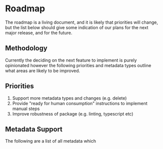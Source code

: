 # Roadmap

The roadmap is a living document, and it is likely that priorities will change, but the list below should give some
indication of our plans for the next major release, and for the future.

## Methodology

Currently the deciding on the next feature to implement is purely opinionated however the following priorities and
metadata types outline what areas are likely to be improved.

## Priorities

1. Support more metadata types and changes (e.g. delete)
2. Provide "ready for human consumption" instructions to implement manual steps
3. Improve robustness of package (e.g. linting, typescript etc)

## Metadata Support

The following are a list of all metadata which

